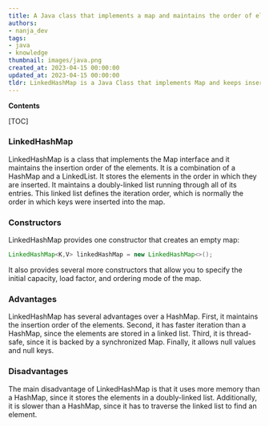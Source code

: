 ```yaml
---
title: A Java class that implements a map and maintains the order of elements as they were inserted
authors:
- nanja_dev
tags:
- java
- knowledge
thumbnail: images/java.png
created_at: 2023-04-15 00:00:00
updated_at: 2023-04-15 00:00:00
tldr: LinkedHashMap is a Java Class that implements Map and keeps insertion order.
---
```


**Contents**

[TOC]

### LinkedHashMap
LinkedHashMap is a class that implements the Map interface and it maintains the insertion order of the elements. It is a combination of a HashMap and a LinkedList. It stores the elements in the order in which they are inserted. It maintains a doubly-linked list running through all of its entries. This linked list defines the iteration order, which is normally the order in which keys were inserted into the map.

### Constructors
LinkedHashMap provides one constructor that creates an empty map:
```java
LinkedHashMap<K,V> linkedHashMap = new LinkedHashMap<>();
```
It also provides several more constructors that allow you to specify the initial capacity, load factor, and ordering mode of the map.

### Advantages
LinkedHashMap has several advantages over a HashMap. First, it maintains the insertion order of the elements. Second, it has faster iteration than a HashMap, since the elements are stored in a linked list. Third, it is thread-safe, since it is backed by a synchronized Map. Finally, it allows null values and null keys.

### Disadvantages
The main disadvantage of LinkedHashMap is that it uses more memory than a HashMap, since it stores the elements in a doubly-linked list. Additionally, it is slower than a HashMap, since it has to traverse the linked list to find an element.
